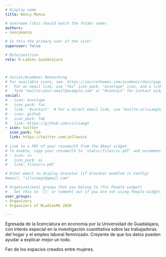 ```yaml
---
# Display name
title: Nancy Manzo

# Username (this should match the folder name)
authors:
- nancymanzo

# Is this the primary user of the site?
superuser: false

# Role/position
role: R-Ladies Guadalajara



# Social/Academic Networking
# For available icons, see: https://sourcethemes.com/academic/docs/page-builder/#icons
#   For an email link, use "fas" icon pack, "envelope" icon, and a link in the
#   form "mailto:your-email@example.com" or "#contact" for contact widget.
social:
# - icon: envelope
#   icon_pack: fas
#   link: '#contact'  # For a direct email link, use "mailto:silviaegt@gmail.com".
# - icon: github
#   icon_pack: fab
#   link: https://github.com/silviaegt
- icon: twitter
  icon_pack: fab
  link: https://twitter.com/jellowiss
  
# Link to a PDF of your resume/CV from the About widget.
# To enable, copy your resume/CV to `static/files/cv.pdf` and uncomment the lines below.
# - icon: cv
#   icon_pack: ai
#   link: files/cv.pdf

# Enter email to display Gravatar (if Gravatar enabled in Config)
#email: "silviaegt@gmail.com"

# Organizational groups that you belong to (for People widget)
#   Set this to `[]` or comment out if you are not using People widget.
user_groups:
- Organizers
- Organizers of RLadiesMX 2020

---
```


Egresada de la licenciatura en economía por la Universidad de Guadalajara, con interés especial en la investigación cuantitativa sobre las trabajadoras del hogar y el empleo laboral feminizado. Creyente de que los datos pueden ayudar a explicar mejor un todo. 

Fan de los espacios creados entre mujeres.
